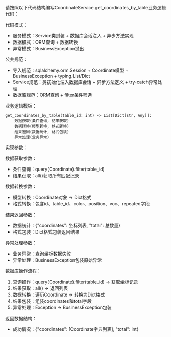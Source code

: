 请按照以下代码结构编写CoordinateService.get_coordinates_by_table业务逻辑代码：

代码模式：
- 服务模式：Service类封装 + 数据库会话注入 + 异步方法实现
- 数据模式：ORM查询 + 数据转换
- 异常模式：BusinessException抛出

公共规范：
- 导入规范：sqlalchemy.orm.Session + Coordinate模型 + BusinessException + typing.List/Dict
- Service规范：类初始化注入数据库会话 + 异步方法定义 + try-catch异常处理
- 数据库规范：ORM查询 + filter条件筛选

业务逻辑模板：
```
get_coordinates_by_table(table_id: int) -> List[Dict[str, Any]]:
    数据获取(条件查询, 结果获取)
    数据转换(模型转换, 格式转换)
    结果返回(数据统计, 格式包装)
    异常处理(业务异常)
```

实现参数：

数据获取参数：
- 条件查询：query(Coordinate).filter(table_id)
- 结果获取：all()获取所有匹配记录

数据转换参数：
- 模型转换：Coordinate对象 → Dict格式
- 格式转换：包含id、table_id、color、position、voc、repeated字段

结果返回参数：
- 数据统计：{"coordinates": 坐标列表, "total": 总数量}
- 格式包装：Dict格式包装返回结果

异常处理参数：
- 业务异常：查询坐标数据失败
- 异常处理：BusinessException包装原始异常

数据库操作流程：
1. 查询操作：query(Coordinate).filter(table_id) → 获取坐标记录
2. 结果获取：all() → 返回列表
3. 数据转换：遍历Coordinate → 转换为Dict格式
4. 结果包装：组装coordinates和total字段
5. 异常处理：Exception → BusinessException包装

返回数据结构：
- 成功情况：{"coordinates": [Coordinate字典列表], "total": int}